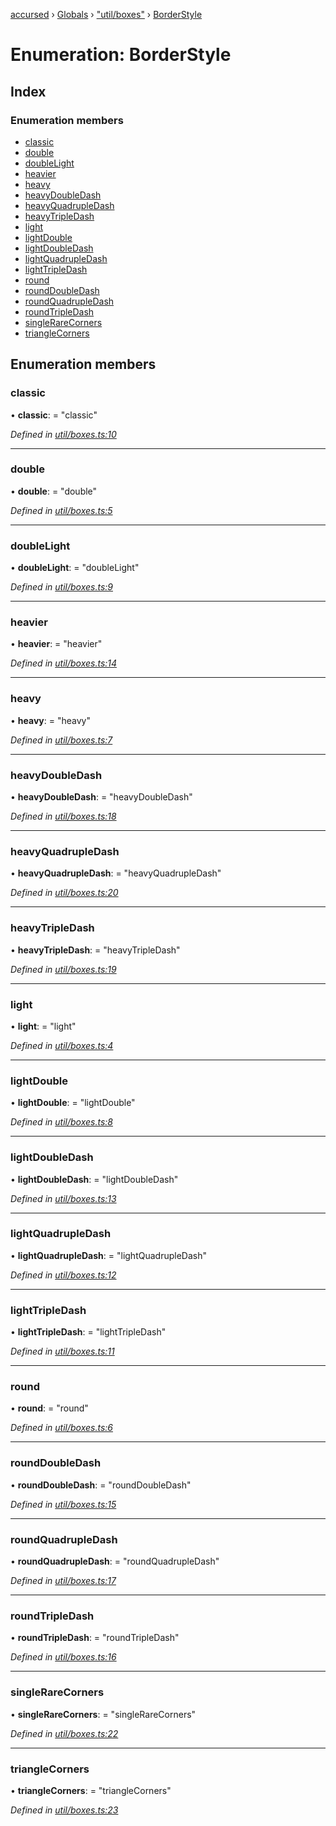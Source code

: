 [accursed](../README.md) › [Globals](../globals.md) › ["util/boxes"](../modules/_util_boxes_.md) › [BorderStyle](_util_boxes_.borderstyle.md)

# Enumeration: BorderStyle

## Index

### Enumeration members

* [classic](_util_boxes_.borderstyle.md#classic)
* [double](_util_boxes_.borderstyle.md#double)
* [doubleLight](_util_boxes_.borderstyle.md#doublelight)
* [heavier](_util_boxes_.borderstyle.md#heavier)
* [heavy](_util_boxes_.borderstyle.md#heavy)
* [heavyDoubleDash](_util_boxes_.borderstyle.md#heavydoubledash)
* [heavyQuadrupleDash](_util_boxes_.borderstyle.md#heavyquadrupledash)
* [heavyTripleDash](_util_boxes_.borderstyle.md#heavytripledash)
* [light](_util_boxes_.borderstyle.md#light)
* [lightDouble](_util_boxes_.borderstyle.md#lightdouble)
* [lightDoubleDash](_util_boxes_.borderstyle.md#lightdoubledash)
* [lightQuadrupleDash](_util_boxes_.borderstyle.md#lightquadrupledash)
* [lightTripleDash](_util_boxes_.borderstyle.md#lighttripledash)
* [round](_util_boxes_.borderstyle.md#round)
* [roundDoubleDash](_util_boxes_.borderstyle.md#rounddoubledash)
* [roundQuadrupleDash](_util_boxes_.borderstyle.md#roundquadrupledash)
* [roundTripleDash](_util_boxes_.borderstyle.md#roundtripledash)
* [singleRareCorners](_util_boxes_.borderstyle.md#singlerarecorners)
* [triangleCorners](_util_boxes_.borderstyle.md#trianglecorners)

## Enumeration members

###  classic

• **classic**: = "classic"

*Defined in [util/boxes.ts:10](https://github.com/cancerberoSgx/accursed/blob/5b2518e/src/util/boxes.ts#L10)*

___

###  double

• **double**: = "double"

*Defined in [util/boxes.ts:5](https://github.com/cancerberoSgx/accursed/blob/5b2518e/src/util/boxes.ts#L5)*

___

###  doubleLight

• **doubleLight**: = "doubleLight"

*Defined in [util/boxes.ts:9](https://github.com/cancerberoSgx/accursed/blob/5b2518e/src/util/boxes.ts#L9)*

___

###  heavier

• **heavier**: = "heavier"

*Defined in [util/boxes.ts:14](https://github.com/cancerberoSgx/accursed/blob/5b2518e/src/util/boxes.ts#L14)*

___

###  heavy

• **heavy**: = "heavy"

*Defined in [util/boxes.ts:7](https://github.com/cancerberoSgx/accursed/blob/5b2518e/src/util/boxes.ts#L7)*

___

###  heavyDoubleDash

• **heavyDoubleDash**: = "heavyDoubleDash"

*Defined in [util/boxes.ts:18](https://github.com/cancerberoSgx/accursed/blob/5b2518e/src/util/boxes.ts#L18)*

___

###  heavyQuadrupleDash

• **heavyQuadrupleDash**: = "heavyQuadrupleDash"

*Defined in [util/boxes.ts:20](https://github.com/cancerberoSgx/accursed/blob/5b2518e/src/util/boxes.ts#L20)*

___

###  heavyTripleDash

• **heavyTripleDash**: = "heavyTripleDash"

*Defined in [util/boxes.ts:19](https://github.com/cancerberoSgx/accursed/blob/5b2518e/src/util/boxes.ts#L19)*

___

###  light

• **light**: = "light"

*Defined in [util/boxes.ts:4](https://github.com/cancerberoSgx/accursed/blob/5b2518e/src/util/boxes.ts#L4)*

___

###  lightDouble

• **lightDouble**: = "lightDouble"

*Defined in [util/boxes.ts:8](https://github.com/cancerberoSgx/accursed/blob/5b2518e/src/util/boxes.ts#L8)*

___

###  lightDoubleDash

• **lightDoubleDash**: = "lightDoubleDash"

*Defined in [util/boxes.ts:13](https://github.com/cancerberoSgx/accursed/blob/5b2518e/src/util/boxes.ts#L13)*

___

###  lightQuadrupleDash

• **lightQuadrupleDash**: = "lightQuadrupleDash"

*Defined in [util/boxes.ts:12](https://github.com/cancerberoSgx/accursed/blob/5b2518e/src/util/boxes.ts#L12)*

___

###  lightTripleDash

• **lightTripleDash**: = "lightTripleDash"

*Defined in [util/boxes.ts:11](https://github.com/cancerberoSgx/accursed/blob/5b2518e/src/util/boxes.ts#L11)*

___

###  round

• **round**: = "round"

*Defined in [util/boxes.ts:6](https://github.com/cancerberoSgx/accursed/blob/5b2518e/src/util/boxes.ts#L6)*

___

###  roundDoubleDash

• **roundDoubleDash**: = "roundDoubleDash"

*Defined in [util/boxes.ts:15](https://github.com/cancerberoSgx/accursed/blob/5b2518e/src/util/boxes.ts#L15)*

___

###  roundQuadrupleDash

• **roundQuadrupleDash**: = "roundQuadrupleDash"

*Defined in [util/boxes.ts:17](https://github.com/cancerberoSgx/accursed/blob/5b2518e/src/util/boxes.ts#L17)*

___

###  roundTripleDash

• **roundTripleDash**: = "roundTripleDash"

*Defined in [util/boxes.ts:16](https://github.com/cancerberoSgx/accursed/blob/5b2518e/src/util/boxes.ts#L16)*

___

###  singleRareCorners

• **singleRareCorners**: = "singleRareCorners"

*Defined in [util/boxes.ts:22](https://github.com/cancerberoSgx/accursed/blob/5b2518e/src/util/boxes.ts#L22)*

___

###  triangleCorners

• **triangleCorners**: = "triangleCorners"

*Defined in [util/boxes.ts:23](https://github.com/cancerberoSgx/accursed/blob/5b2518e/src/util/boxes.ts#L23)*
